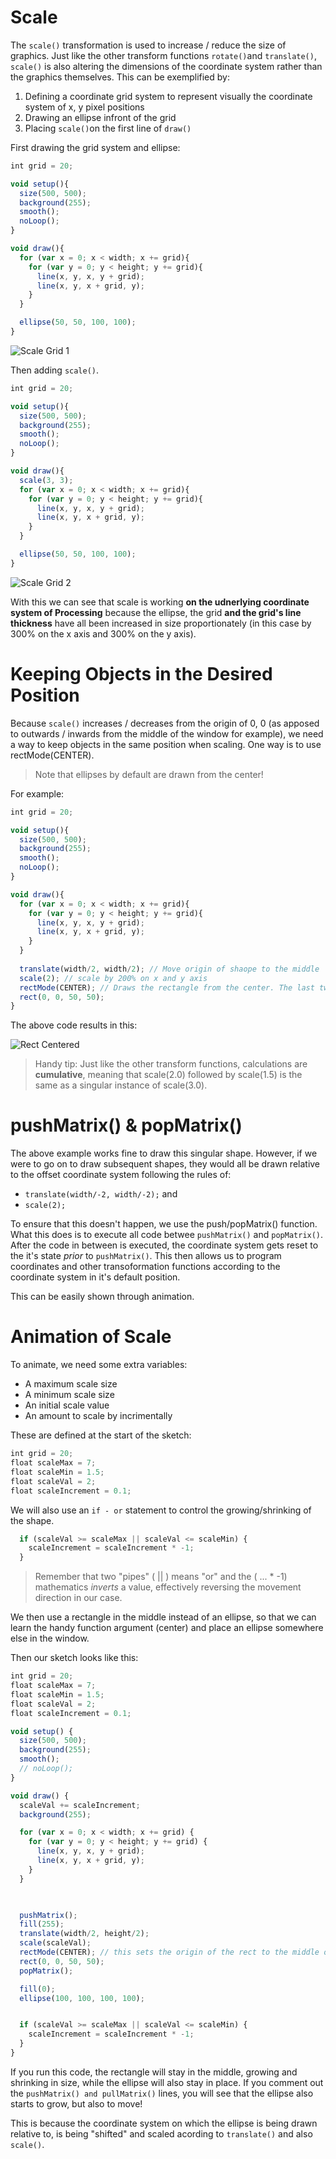 # Scale

The `scale()` transformation is used to increase / reduce the size of graphics. Just like the other transform functions `rotate()`and `translate()`, `scale()` is also altering the dimensions of the coordinate system rather than the graphics themselves. 
This can be exemplified by:
1. Defining a coordinate grid system to represent visually the coordinate system of x, y pixel positions
2. Drawing an ellipse infront of the grid
3. Placing `scale()`on the first line of `draw()`

First drawing the grid system and ellipse:

```js
int grid = 20;

void setup(){
  size(500, 500);
  background(255);
  smooth();
  noLoop();
}

void draw(){
  for (var x = 0; x < width; x += grid){
    for (var y = 0; y < height; y += grid){
      line(x, y, x, y + grid);
      line(x, y, x + grid, y);
    }
  }

  ellipse(50, 50, 100, 100);
}
```

![Scale Grid 1](imgs/scale_grid1.png)

Then adding `scale()`. 

```js
int grid = 20;

void setup(){
  size(500, 500);
  background(255);
  smooth();
  noLoop();
}

void draw(){
  scale(3, 3);
  for (var x = 0; x < width; x += grid){
    for (var y = 0; y < height; y += grid){
      line(x, y, x, y + grid);
      line(x, y, x + grid, y);
    }
  }

  ellipse(50, 50, 100, 100);
}
```

![Scale Grid 2](imgs/scale_grid2.png)

With this we can see that scale is working **on the udnerlying coordinate system of Processing** because the ellipse, the grid **and the grid's line thickness** have all been increased in size proportionately (in this case by 300% on the x axis and 300% on the y axis).

# Keeping Objects in the Desired Position

Because `scale()` increases / decreases from the origin of 0, 0 (as apposed to outwards / inwards from the middle of the window for example), we need a way to keep objects in the same position when scaling. One way is to use rectMode(CENTER).

> Note that ellipses by default are drawn from the center!

For example:

```js
int grid = 20;

void setup(){
  size(500, 500);
  background(255);
  smooth();
  noLoop();
}

void draw(){
  for (var x = 0; x < width; x += grid){
    for (var y = 0; y < height; y += grid){
      line(x, y, x, y + grid);
      line(x, y, x + grid, y);
    }
  }
  
  translate(width/2, width/2); // Move origin of shaope to the middle
  scale(2); // scale by 200% on x and y axis
  rectMode(CENTER); // Draws the rectangle from the center. The last two arguments become width and height. 
  rect(0, 0, 50, 50);
}
```
The above code results in this:

![Rect Centered](imgs/rect_centered.png)

> Handy tip: Just like the other transform functions, calculations are **cumulative**, meaning that scale(2.0) followed by scale(1.5) is the same as a singular instance of scale(3.0). 


# pushMatrix() & popMatrix()
The above example works fine to draw this singular shape. 
However, if we were to go on to draw subsequent shapes, they would all be drawn relative to the offset coordinate system following the rules of:
- `translate(width/-2, width/-2);` and
- `scale(2);`

To ensure that this doesn't happen, we use the push/popMatrix() function. 
What this does is to execute all code betwee `pushMatrix()` and `popMatrix()`. After the code in between is executed, the coordinate system gets reset to the it's state *prior* to `pushMatrix()`. 
This then allows us to program coordinates and other transoformation functions according to the coordinate system in it's default position.

This can be easily shown through animation. 

# Animation of Scale

To animate, we need some extra variables:
- A maximum scale size
- A minimum scale size
- An initial scale value
- An amount to scale by incrimentally

These are defined at the start of the sketch:
```js
int grid = 20;
float scaleMax = 7;
float scaleMin = 1.5;
float scaleVal = 2;
float scaleIncrement = 0.1;
```

We will also use an ` if - or ` statement to control the growing/shrinking of the shape. 
```js
  if (scaleVal >= scaleMax || scaleVal <= scaleMin) {
    scaleIncrement = scaleIncrement * -1;
  }
  ```
> Remember that two "pipes" ( || ) means "or" and the ( ... * -1) mathematics *inverts* a value, effectively reversing the movement direction in our case. 

We then use a rectangle in the middle instead of an ellipse, so that we can learn the handy function argument (center) and place an ellipse somewhere else in the window. 

Then our sketch looks like this:

```js
int grid = 20;
float scaleMax = 7;
float scaleMin = 1.5;
float scaleVal = 2;
float scaleIncrement = 0.1;

void setup() {
  size(500, 500);
  background(255);
  smooth();
  // noLoop();
}

void draw() {
  scaleVal += scaleIncrement;
  background(255);

  for (var x = 0; x < width; x += grid) {
    for (var y = 0; y < height; y += grid) {
      line(x, y, x, y + grid);
      line(x, y, x + grid, y);
    }
  }
  


  pushMatrix();
  fill(255);
  translate(width/2, height/2);
  scale(scaleVal);
  rectMode(CENTER); // this sets the origin of the rect to the middle of the shape, meaning the last two arguments become width and height. This allows the rect to grow and shrink from the middle, which is how we typically expect something to "grow" in size.
  rect(0, 0, 50, 50);
  popMatrix();

  fill(0);
  ellipse(100, 100, 100, 100);


  if (scaleVal >= scaleMax || scaleVal <= scaleMin) {
    scaleIncrement = scaleIncrement * -1;
  }
}
```
If you run this code, the rectangle will stay in the middle, growing and shrinking in size, while the ellipse will also stay in place. 
If you comment out the `pushMatrix() and pullMatrix()` lines, you will see that the ellipse also starts to grow, but also to move!

This is because the coordinate system on which the ellipse is being drawn relative to, is being "shifted" and scaled acording to `translate()` and also `scale()`. 